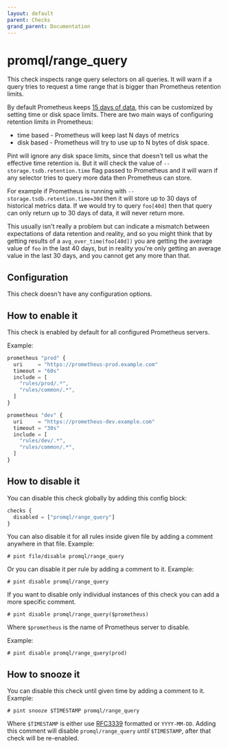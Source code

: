 ```yaml
---
layout: default
parent: Checks
grand_parent: Documentation
---
```


# promql/range_query

This check inspects range query selectors on all queries.
It will warn if a query tries to request a time range that
is bigger than Prometheus retention limits.

By default Prometheus keeps [15 days of data](https://prometheus.io/docs/prometheus/latest/storage/#operational-aspects),
this can be customized by setting time or disk space limits.
There are two main ways of configuring retention limits in Prometheus:
* time based - Prometheus will keep last N days of metrics
* disk based - Prometheus will try to use up to N bytes of disk space.

Pint will ignore any disk space limits, since that doesn't tell us
what the effective time retention is.
But it will check the value of `--storage.tsdb.retention.time` flag passed
to Prometheus and it will warn if any selector tries to query more
data then Prometheus can store.

For example if Prometheus is running with `--storage.tsdb.retention.time=30d`
then it will store up to 30 days of historical metrics data.
If we would try to query `foo[40d]` then that query can only return up 
to 30 days of data, it will never return more.

This usually isn't really a problem but can indicate a mismatch between
expectations of data retention and reality, and so you might think that by
getting results of a `avg_over_time(foo[40d])` you are getting the average
value of `foo` in the last 40 days, but in reality you're only getting
an average value in the last 30 days, and you cannot get any more than that.

## Configuration

This check doesn't have any configuration options.

## How to enable it

This check is enabled by default for all configured Prometheus servers.

Example:

```js
prometheus "prod" {
  uri     = "https://prometheus-prod.example.com"
  timeout = "60s"
  include = [
    "rules/prod/.*",
    "rules/common/.*",
  ]
}

prometheus "dev" {
  uri     = "https://prometheus-dev.example.com"
  timeout = "30s"
  include = [
    "rules/dev/.*",
    "rules/common/.*",
  ]
}
```

## How to disable it

You can disable this check globally by adding this config block:

```js
checks {
  disabled = ["promql/range_query"]
}
```

You can also disable it for all rules inside given file by adding
a comment anywhere in that file. Example:

`# pint file/disable promql/range_query`

Or you can disable it per rule by adding a comment to it. Example:

`# pint disable promql/range_query`

If you want to disable only individual instances of this check
you can add a more specific comment.

`# pint disable promql/range_query($prometheus)`

Where `$prometheus` is the name of Prometheus server to disable.

Example:

`# pint disable promql/range_query(prod)`

## How to snooze it

You can disable this check until given time by adding a comment to it. Example:

`# pint snooze $TIMESTAMP promql/range_query`

Where `$TIMESTAMP` is either use [RFC3339](https://www.rfc-editor.org/rfc/rfc3339)
formatted  or `YYYY-MM-DD`.
Adding this comment will disable `promql/range_query` *until* `$TIMESTAMP`, after that
check will be re-enabled.
